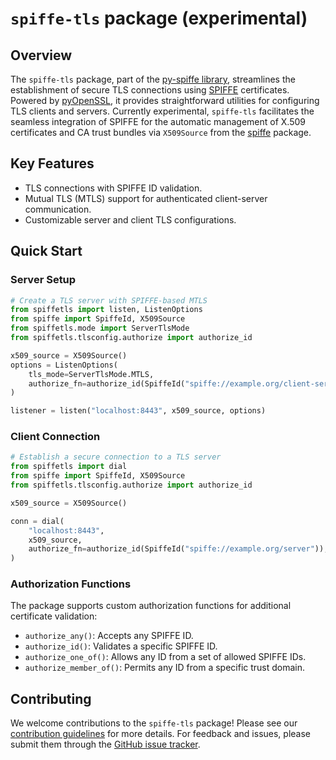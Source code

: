 # `spiffe-tls` package (experimental)

## Overview

The `spiffe-tls` package, part of the [py-spiffe library](https://github.com/HewlettPackard/py-spiffe), streamlines the
establishment of secure TLS connections using [SPIFFE](https://spiffe.io) certificates. Powered
by  [pyOpenSSL](https://pypi.org/project/pyOpenSSL/), it provides straightforward utilities for configuring TLS clients
and servers. Currently experimental, `spiffe-tls` facilitates the seamless integration of SPIFFE for the automatic
management of X.509 certificates and CA trust bundles via `X509Source` from
the [spiffe](https://pypi.org/project/spiffe/) package.

## Key Features

- TLS connections with SPIFFE ID validation.
- Mutual TLS (MTLS) support for authenticated client-server communication.
- Customizable server and client TLS configurations.

## Quick Start

### Server Setup

```python
# Create a TLS server with SPIFFE-based MTLS
from spiffetls import listen, ListenOptions
from spiffe import SpiffeId, X509Source
from spiffetls.mode import ServerTlsMode
from spiffetls.tlsconfig.authorize import authorize_id

x509_source = X509Source()
options = ListenOptions(
    tls_mode=ServerTlsMode.MTLS,
    authorize_fn=authorize_id(SpiffeId("spiffe://example.org/client-service")),
)

listener = listen("localhost:8443", x509_source, options)
```

### Client Connection

```python
# Establish a secure connection to a TLS server
from spiffetls import dial
from spiffe import SpiffeId, X509Source
from spiffetls.tlsconfig.authorize import authorize_id

x509_source = X509Source()

conn = dial(
    "localhost:8443",
    x509_source,
    authorize_fn=authorize_id(SpiffeId("spiffe://example.org/server")),
)
```

### Authorization Functions

The package supports custom authorization functions for additional certificate validation:

- `authorize_any()`: Accepts any SPIFFE ID.
- `authorize_id()`: Validates a specific SPIFFE ID.
- `authorize_one_of()`: Allows any ID from a set of allowed SPIFFE IDs.
- `authorize_member_of()`: Permits any ID from a specific trust domain.

## Contributing

We welcome contributions to the `spiffe-tls` package! Please see
our [contribution guidelines](https://github.com/HewlettPackard/py-spiffe/blob/main/CONTRIBUTING.md) for more
details. For feedback and issues, please submit them through
the [GitHub issue tracker](https://github.com/HewlettPackard/py-spiffe/issues).
